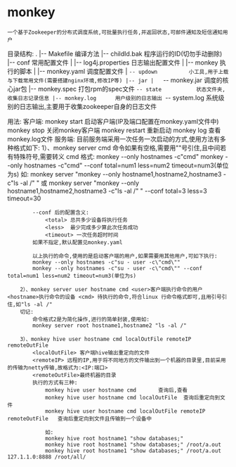 monkey
======
	一个基于Zookeeper的分布式调度系统,可批量执行任务,并返回状态,可邮件通知及短信通知用户
	
目录结构:
		.
|-- Makefile			编译方法
|-- childId.bak 		程序运行的ID(切勿手动删除)
|-- conf			常用配置文件
|   |-- log4j.properties	日志输出配置文件
|   |-- monkey			执行的脚本
|   |-- monkey.yaml		调度配置文件
|   `-- updown			小工具,用于上载与下载常用文件(需要搭建nginx环境,修改IP等)
|-- jar
|   `-- monkey.jar		调度的核心jar包
|-- monkey.spec			打包rpm的spec文件
`-- state			状态文件夹,收集日志记录信息
    |-- monkey.log		用户级别的日志输出
    `-- system.log		系统级别的日志输出,主要用于收集zookeeper自身的日志文件
	
用法:
	客户端:
		monkey start				启动客户端(IP及端口配置在monkey.yaml文件中)
		monkey stop				关闭monkey客户端
		monkey restart				重新启动
		monkey log				查看monkey.log文件
	服务端:
		目前服务端采用一次任务一次启动的方式,使用方法有多种格式如下:
		1）、monkey server cmd	命令如果有空格,需要用""号引住,且中间若有特殊符号,需要转义
		cmd 格式: 
			monkey --only hostnames -c"cmd"
			monkey --only hostnames -c"cmd" --conf total=num1 less=num2 timeout=num3(单位为s)
			如:
			monkey server "monkey --only hostname1,hostname2,hostname3 -c\"ls -al /\" " 或
			monkey server "monkey --only hostname1,hostname2,hostname3 -c\"ls -al /\" " --conf total=3 less=3 timeout=30
				
			--conf 后的配置含义:
				<total> 总共多少设备将执行任务
				<less>	最少完成多少算此次任务成功
				<timeout> 一次任务超时时间
			如果不指定,默认配置见monkey.yaml
				
			以上执行的命令,使用的是启动客户端的用户,如果需要用其他用户,可如下执行:
			monkey --only hostnames -c"su - user -c\"cmd\""
			monkey --only hostnames -c"su - user -c\"cmd\"" --conf total=num1 less=num2 timeout=num3(单位为s)
				
		2）、monkey server user hostname cmd <user>客户端执行命令的用户 <hostname>执行命令的设备 <cmd> 待执行的命令,符合linux 行命令格式即可,且用引号引住,如"ls -al /"
		切记:
			命令格式2是为简化操作,进行的简单封装,使用如:
			monkey server root hostname1,hostname2 "ls -al /"
				
		3）、monkey hive user hostname cmd localOutFile remoteIP remoteOutFile
			<localOutFile> 客户端hive输出重定向的文件
			<remoteIP> 远程的IP,用于将不同地方的文件输出到一个机器的目录里,目前采用的传输为netty传输,故格式为:<IP:端口>
			<remoteOutFile>最终机器的目录
			执行的方式有三种:
				monkey hive user hostname cmd		查询后,查看
				monkey hive user hostname cmd localOutFile	查询后重定向到文件
				monkey hive user hostname cmd localOutFile remoteIP remoteOutFile	查询后重定向到文件且传输到一个设备中
					
				如:
				monkey hive root hostname1 "show databases;"
				monkey hive root hostname1 "show databases;" /root/a.out
				monkey hive root hostname1 "show databases;" /root/a.out 127.1.1.0:8888 /root/all/
